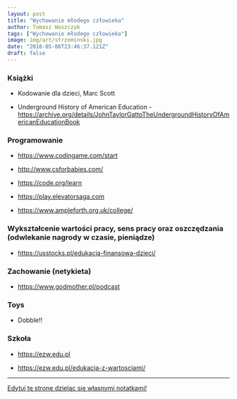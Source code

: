 ```yaml
---
layout: post
title: "Wychowanie młodego człowieka"
author: Tomasz Waszczyk
tags: ["Wychowanie młodego człowieka"]
image: img/art/strzeminski.jpg
date: "2018-05-06T23:46:37.121Z"
draft: false
---
```


### Książki

* Kodowanie dla dzieci, Marc Scott

* Underground History of American Education - https://archive.org/details/JohnTaylorGattoTheUndergroundHistoryOfAmericanEducationBook

### Programowanie

* https://www.codingame.com/start

* http://www.csforbabies.com/

* https://code.org/learn

* https://play.elevatorsaga.com

* https://www.ampleforth.org.uk/college/

### Wykształcenie wartości pracy, sens pracy oraz oszczędzania (odwlekanie nagrody w czasie, pieniądze)

* https://usstocks.pl/edukacja-finansowa-dzieci/

### Zachowanie (netykieta)

* https://www.godmother.pl/podcast

### Toys

* Dobble!!

### Szkoła

* https://ezw.edu.pl

* https://ezw.edu.pl/edukacja-z-wartosciami/

---

<a href="https://github.com/TomaszWaszczyk/historia.waszczyk.com/edit/master/src/content/wychowanie-mlodego-czlowieka.md" target="_blank">Edytuj tę stronę dzieląc się własnymi notatkami!</a>
